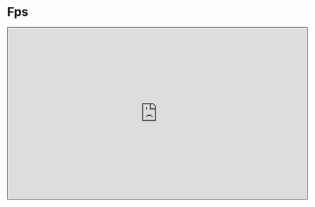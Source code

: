 # Fps

<iframe src="https://duddel.github.io/yourgamelib/yg_examples/fps" style="width: 700px; height: 400px; border: 1px solid black" name="Yourgame Example Fps"></iframe>
